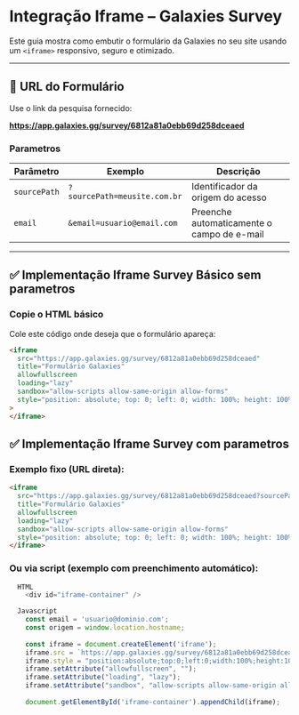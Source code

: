 # Integração Iframe – Galaxies Survey

Este guia mostra como embutir o formulário da Galaxies no seu site usando um `<iframe>` responsivo, seguro e otimizado.

---

## 🔗 URL do Formulário

Use o link da pesquisa fornecido:

**https://app.galaxies.gg/survey/6812a81a0ebb69d258dceaed**

### Parametros

| Parâmetro    | Exemplo                      | Descrição                                  |
| ------------ | ---------------------------- | ------------------------------------------ |
| `sourcePath` | `?sourcePath=meusite.com.br` | Identificador da origem do acesso          |
| `email`      | `&email=usuario@email.com`   | Preenche automaticamente o campo de e-mail |

---

## ✅ Implementação Iframe Survey Básico sem parametros

### Copie o HTML básico

Cole este código onde deseja que o formulário apareça:

```html
<iframe
  src="https://app.galaxies.gg/survey/6812a81a0ebb69d258dceaed"
  title="Formulário Galaxies"
  allowfullscreen
  loading="lazy"
  sandbox="allow-scripts allow-same-origin allow-forms"
  style="position: absolute; top: 0; left: 0; width: 100%; height: 100%; border: 0;"
>
</iframe>
```

## ✅ Implementação Iframe Survey com parametros

### Exemplo fixo (URL direta):

```html
<iframe
  src="https://app.galaxies.gg/survey/6812a81a0ebb69d258dceaed?sourcePath=meusite.com.br&email=teste@exemplo.com"
  title="Formulário Galaxies"
  allowfullscreen
  loading="lazy"
  sandbox="allow-scripts allow-same-origin allow-forms"
  style="position: absolute; top: 0; left: 0; width: 100%; height: 100%; border: 0;">
</iframe>

```

### Ou via script (exemplo com preenchimento automático):
```javascript 
  HTML
    <div id="iframe-container" />

  Javascript
    const email = 'usuario@dominio.com';
    const origem = window.location.hostname;
    
    const iframe = document.createElement('iframe');
    iframe.src = `https://app.galaxies.gg/survey/6812a81a0ebb69d258dceaed?sourcePath=${origem}&email=${encodeURIComponent(email)}`;
    iframe.style = "position:absolute;top:0;left:0;width:100%;height:100%;border:0;";
    iframe.setAttribute("allowfullscreen", "");
    iframe.setAttribute("loading", "lazy");
    iframe.setAttribute("sandbox", "allow-scripts allow-same-origin allow-forms");
    
    document.getElementById('iframe-container').appendChild(iframe);

```


